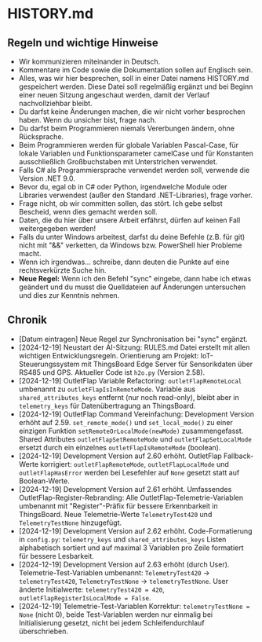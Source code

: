 # HISTORY.md

## Regeln und wichtige Hinweise

- Wir kommunizieren miteinander in Deutsch.
- Kommentare im Code sowie die Dokumentation sollen auf Englisch sein.
- Alles, was wir hier besprechen, soll in einer Datei namens HISTORY.md gespeichert werden. Diese Datei soll regelmäßig ergänzt und bei Beginn einer neuen Sitzung angeschaut werden, damit der Verlauf nachvollziehbar bleibt.
- Du darfst keine Änderungen machen, die wir nicht vorher besprochen haben. Wenn du unsicher bist, frage nach.
- Du darfst beim Programmieren niemals Vererbungen ändern, ohne Rücksprache.
- Beim Programmieren werden für globale Variablen Pascal-Case, für lokale Variablen und Funktionsparameter camelCase und für Konstanten ausschließlich Großbuchstaben mit Unterstrichen verwendet.
- Falls C# als Programmiersprache verwendet werden soll, verwende die Version .NET 9.0.
- Bevor du, egal ob in C# oder Python, irgendwelche Module oder Libraries verwendest (außer den Standard .NET-Libraries), frage vorher.
- Frage nicht, ob wir committen sollen, das stört. Ich gebe selbst Bescheid, wenn dies gemacht werden soll.
- Daten, die du hier über unsere Arbeit erfährst, dürfen auf keinen Fall weitergegeben werden!
- Falls du unter Windows arbeitest, darfst du deine Befehle (z.B. für git) nicht mit "&&" verketten, da Windows bzw. PowerShell hier Probleme macht.
- Wenn ich irgendwas... schreibe, dann deuten die Punkte auf eine rechtsverkürzte Suche hin.
- **Neue Regel:** Wenn ich den Befehl "sync" eingebe, dann habe ich etwas geändert und du musst die Quelldateien auf Änderungen untersuchen und dies zur Kenntnis nehmen.

## Chronik

- [Datum eintragen] Neue Regel zur Synchronisation bei "sync" ergänzt.
- [2024-12-19] Neustart der AI-Sitzung: RULES.md Datei erstellt mit allen wichtigen Entwicklungsregeln. Orientierung am Projekt: IoT-Steuerungssystem mit ThingsBoard Edge Server für Sensorikdaten über RS485 und GPS. Aktueller Code ist `h2o.py` (Version 2.58).
- [2024-12-19] OutletFlap Variable Refactoring: `outletFlapRemoteLocal` umbenannt zu `outletFlapIsInRemoteMode`. Variable aus `shared_attributes_keys` entfernt (nur noch read-only), bleibt aber in `telemetry_keys` für Datenübertragung an ThingsBoard.
- [2024-12-19] OutletFlap Command Vereinfachung: Development Version erhöht auf 2.59. `set_remote_mode()` und `set_local_mode()` zu einer einzigen Funktion `setRemoteOrLocalMode(newMode)` zusammengefasst. Shared Attributes `outletFlapSetRemoteMode` und `outletFlapSetLocalMode` ersetzt durch ein einzelnes `outletFlapIsRemoteMode` (boolean).
- [2024-12-19] Development Version auf 2.60 erhöht. OutletFlap Fallback-Werte korrigiert: `outletFlapRemoteMode`, `outletFlapLocalMode` und `outletFlapHasError` werden bei Lesefehler auf `None` gesetzt statt auf Boolean-Werte.
- [2024-12-19] Development Version auf 2.61 erhöht. Umfassendes OutletFlap-Register-Rebranding: Alle OutletFlap-Telemetrie-Variablen umbenannt mit "Register"-Präfix für bessere Erkennbarkeit in ThingsBoard. Neue Telemetrie-Werte `TelemetryTest420` und `TelemetryTestNone` hinzugefügt.
- [2024-12-19] Development Version auf 2.62 erhöht. Code-Formatierung in `config.py`: `telemetry_keys` und `shared_attributes_keys` Listen alphabetisch sortiert und auf maximal 3 Variablen pro Zeile formatiert für bessere Lesbarkeit.
- [2024-12-19] Development Version auf 2.63 erhöht (durch User). Telemetrie-Test-Variablen umbenannt: `TelemetryTest420` → `telemetryTest420`, `TelemetryTestNone` → `telemetryTestNone`. User änderte Initialwerte: `telemetryTest420 = 420`, `outletFlapRegisterIsLocalMode = False`.
- [2024-12-19] Telemetrie-Test-Variablen Korrektur: `telemetryTestNone = None` (nicht 0), beide Test-Variablen werden nur einmalig bei Initialisierung gesetzt, nicht bei jedem Schleifendurchlauf überschrieben. 